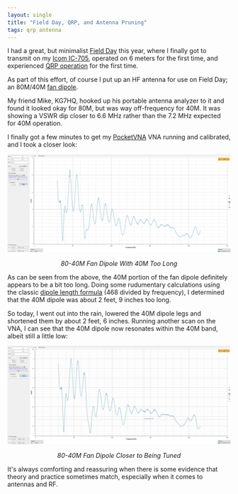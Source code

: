 ```yaml
---
layout: single
title: "Field Day, QRP, and Antenna Pruning"
tags: qrp antenna
---
```


I had a great, but minimalist [Field
Day](https://www.arrl.org/field-day) this year, where I finally got to
transmit on my [Icom
IC-705](https://icomamerica.com/en/products/amateur/handheld/705/default.aspx),
operated on 6 meters for the first time, and experienced [QRP
operation](https://www.arrl.org/why-qrp) for the first time.

As part of this effort, of course I put up an HF antenna for use on
Field Day; an 80M/40M [fan
dipole](https://www.onallbands.com/ham-radio-101-what-is-a-fan-dipole-antenna/).

My friend Mike, KG7HQ, hooked up his portable antenna analyzer to it and
found it looked okay for 80M, but was way off-frequency for 40M. It
was showing a VSWR dip closer to 6.6 MHz rather than the 7.2 MHz
expected for 40M operation.

I finally got a few minutes to get my
[PocketVNA](https://pocketvna.com/) VNA running and calibrated, and I
took a closer look:

[![80-40M Fan Dipole Too Long](/assets/img/2022-07-03-Fan80-40Pre.png)](/assets/img/2022-07-03-Fan80-40Pre.png)
*<center>80-40M Fan Dipole With 40M Too Long</center>*

As can be seen from the above, the 40M portion of the fan dipole
definitely appears to be a bit too long. Doing some rudumentary
calculations using the classic [dipole length
formula](https://www.66pacific.com/calculators/dipole-antenna-length-calculator.aspx)
(468 divided by frequency), I determined that the 40M dipole was about
2 feet, 9 inches too long.

So today, I went out into the rain, lowered the 40M dipole legs and
shortened them by about 2 feet, 6 inches. Running another scan on the
VNA, I can see that the 40M dipole now resonates within the 40M band,
albeit still a little low:

[![80-40M Fan Dipole Better](/assets/img/2022-07-03-Fan80-40Post.png)](/assets/img/2022-07-03-Fan80-40Post.png)
*<center>80-40M Fan Dipole Closer to Being Tuned</center>*

It's always comforting and reassuring when there is some evidence that
theory and practice sometimes match, especially when it comes to
antennas and RF.
